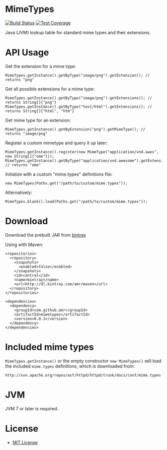 # MimeTypes

[![Build Status](https://travis-ci.org/amr/mimetypes.svg?branch=master)](https://travis-ci.org/amr/mimetypes)
[![Test Coverage](https://codecov.io/github/amr/mimetypes/coverage.svg?branch=master)](https://codecov.io/github/amr/mimetypes?branch=master)

Java (JVM) lookup table for standard mime types and their extensions.

# API Usage

Get the extension for a mime type:

    MimeTypes.getInstance().getByType("image/png").getExtension(); // returns "png"

Get all possible extensions for a mime type:

    MimeTypes.getInstance().getByType("image/png").getExtensions(); // returns String[]{"png"}
    MimeTypes.getInstance().getByType("text/html").getExtensions(); // returns String[]{"html", "htm"}

Get mime type for an extension:

    MimeTypes.getInstance().getByExtension("png").getMimeType(); // returns "image/png"

Register a custom mimetype and query it up later:

    MimeTypes.getInstance().register(new MimeType("application/vnd.awes", new String[]{"ome"}));
    MimeTypes.getInstance().getByType("application/vnd.awesome").getExtension(); // returns "ome"

Initialize with a custom "mime.types" definitions file:

    new MimeTypes(Paths.get("/path/to/custom/mime.types"));

Alternatively:

    MimeTypes.blank().load(Paths.get("/path/to/custom/mime.types"));

# Download

Download the prebuilt JAR from [bintray](http://dl.bintray.com/amr/maven/com/github/amr/mimetypes/0.0.1/mimetypes-0.0.1.jar)

Using with Maven:

    <repositories>
      <repository>
        <snapshots>
          <enabled>false</enabled>
        </snapshots>
        <id>central</id>
        <name>bintray</name>
        <url>http://dl.bintray.com/amr/maven</url>
      </repository>
    </repositories>

    <dependencies>
      <dependency>
        <groupId>com.github.amr</groupId>
        <artifactId>mimetypes</artifactId>
        <version>0.0.1</version>
      </dependency>
    </dependencies>

# Included mime types

`MimeTypes.getInstance()` or the empty constructor `new MimeTypes()` will load
the included `mime.types` definitions, which is downloaded from:

    http://svn.apache.org/repos/asf/httpd/httpd/trunk/docs/conf/mime.types

# JVM

JVM 7 or later is required.

# License

* [MIT License](http://www.opensource.org/licenses/mit-license.php)
